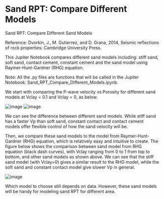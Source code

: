 # Sand RPT: Compare Different Models

Sand RPT: Compare Different Sand Models

Reference: Dvorkin, J., M. Gutierrez, and D. Grana, 2014, Seismic reflections of  rock properties: Cambridge University Press.

This Jupiter Notebook compares different sand models including: stiff sand, soft sand, contact cement, constant cement and the sand model using Raymer-Hunt-Gardner (RHG) equation. 

Note: 
All the .py files are functions that will be called in the Jupiter Notebook: Sand_RPT_Compare_Different_Models.ipynb.

We start with comparing the P-wave velocity vs Porosity for different sand models at Vclay = 0.1 and Vclay = 0, as below.

![image](https://github.com/user-attachments/assets/a61ff148-3e9a-4a01-af20-c3c11e7ca745)
![image](https://github.com/user-attachments/assets/e1906f87-a213-4537-98a6-28884cae4e8f)

We can see the difference between different sand models. While stiff sand has a faster Vp than soft sand, constant contact and contact cement models offer flexible control of how the sand velocity will be.

Then, we compare these sand models to the model from Raymer-Hunt-Gardner (RHG) equation, which is relatively easy and intuitive to create. The figure below shows the comparison between sand model from RHG equation (black dash curves), with Vclay ranging from 0 to 1 from top to bottom, and other sand models as shown above. We can see that the stiff sand model (with Vclay=0) gives a similar result to the RHG model, while the soft sand and constant contact model give slower Vp in general.

![image](https://github.com/user-attachments/assets/14079120-2e6a-40b1-a99d-fab6c013e8e1)

Which model to choose still depends on data. However, these sand models will be handy for modeling sand RPT for different area.
